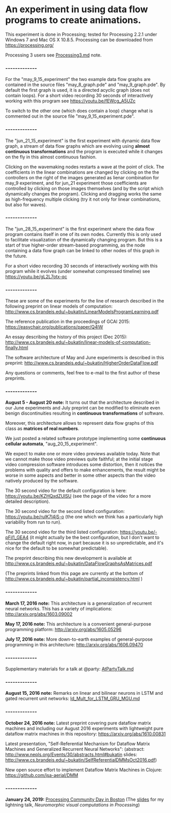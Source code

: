 
An experiment in using data flow programs to create animations.
===============================================================

This experiment is done in Processing;
tested for Processing 2.2.1
under Windows 7 and Mac OS X 10.8.5.
Processing can be downloaded from
https://processing.org/

Processing 3 users see [Processing3.md](Processing3.md) note.

### -------------

For the "may_9_15_experiment"
the two example data flow graphs are contained in the source files
"may_8_graph.pde" and "may_9_graph.pde". By default the first graph is
used, it is a directed acyclic graph (does not contain loops).
For a short video recording 30 seconds of interactively working
with this program see https://youtu.be/fEWcg_A5UZc

To switch to the other one (which does contain a loop)
change what is commented out in the source file "may_9_15_experiment.pde".

### -------------

The "jun_21_15_experiment" is the first experiment with
dynamic data flow graph, a stream of data flow graphs
which are evolving using **almost continuous transformations**
and the program is executed while it changes on the fly in this almost
continuous fashion.

Clicking on the wavemaking nodes restarts a wave at the point of
click. The coefficients in the linear combinations are changed
by clicking on the
the controllers on the right of the images generated
as lienar combination for may_9 experiment,
and for jun_21 experiment those coefficients are controlled
by clicking on those images themselves (and by the script
which dynamically changes the program). Clicking and dragging
works the same as high-frequency multiple clicking
(try it not only for linear
combinations, but also for waves).

### -------------

The "jun_28_15_experiment" is the first experiment where the
data flow program contains itself in one of its own nodes.
Currently this is only used to facilitate visualization
of the dynamically changing program. But this is a start
of true higher-order stream-based programming, as the
node containing a data flow graph can be linked to
other nodes of this graph in the future.

For a short video recording 30 seconds of interactively
working with this program while it evolves (under
somewhat compressed timeline) see
https://youtu.be/gL2L7otx-qc

### -------------

These are some of the experiments for the line of research described
in the following preprint on linear models of computation:
http://www.cs.brandeis.edu/~bukatin/LinearModelsProgramLearning.pdf

The reference publication in the proceedings of GCAI 2015:
https://easychair.org/publications/paper/Q4lW

An essay describing the history of this project (Dec 2015):
http://www.cs.brandeis.edu/~bukatin/linear-models-of-computation-finally.html

The software architecture of May and June experiments is described in
this preprint: http://www.cs.brandeis.edu/~bukatin/HigherOrderDataFlow.pdf

Any questions or comments, feel free to e-mail to the first author
of these preprints.

### -------------

**August 5 - August 20 note:** It turns out that the architecture described
in our June experiments and July preprint can be modified to
eliminate even benign discontinuities resulting in
**continuous transformations** of software.

Moreover, this architecture allows to represent data flow graphs
of this class as **matrices of real numbers**.

We just posted a related software prototype implementing
some **continuous cellular automata**, "aug_20_15_experiment".

We expect to make one or more video previews available today.
Note that we cannot make those video previews quite faithful;
at the initial stage video compression software introduces
some distortion, then it notices the problems with quality
and offers to make enhancements, the result might be worse in
some aspects and better in some other aspects than the video
natively produced by the software.

The 30 second video for the default configuration is here:
https://youtu.be/KZHQxdZUlSU (see the page of the video for
a more detailed description).

The 30 second video for the second listed configuration:
https://youtu.be/rulK7l4jS-o (the one which we think has
a particularly high variability from run to run).

The 30 second video for the third listed configuration:
https://youtu.be/-pFil1_GEA4 (it might actually be the best
configuration, but I don't want to change the default right now,
in part because it is so unpredictable, and it's nice for
the default to be somewhat predictable).

The preprint describing this new development is available at
http://www.cs.brandeis.edu/~bukatin/DataFlowGraphsAsMatrices.pdf

(The preprints linked from this page are currently at the bottom of
http://www.cs.brandeis.edu/~bukatin/partial_inconsistency.html )

### -------------

**March 17, 2016 note:** This architecture is a generalization of
recurrent neural networks. This has a variety of implications:
http://arxiv.org/abs/1603.09002

**May 17, 2016 note:** This architecture is a convenient general-purpose
programming platform: http://arxiv.org/abs/1605.05296

**July 17, 2016 note:** More down-to-earth examples of general-purpose
programming in this architecture: http://arxiv.org/abs/1606.09470

### -------------

Supplementary materials for a talk at @party: [AtPartyTalk.md](AtPartyTalk.md)

### -------------

**August 15, 2016 note:** Remarks on linear and bilinear neurons in LSTM and gated recurrent unit networks: [Id_Mult_for_LSTM_GRU_MGU.md](Id_Mult_for_LSTM_GRU_MGU.md)

### -------------

**October 24, 2016 note:** Latest preprint covering pure dataflow
matrix machines and including our August 2016 experiments with
lightweight pure dataflow matrix machines in this repository: https://arxiv.org/abs/1610.00831

Latest presentation, "Self-Referential Mechanism for Dataflow Matrix Machines and Generalized Recurrent Neural Networks": (abstract: http://www.nepls.org/Events/30/abstracts.html#bukatin slides: http://www.cs.brandeis.edu/~bukatin/SelfReferentialDMMsOct2016.pdf)

New open source effort to implement Dataflow Matrix Machines in Clojure:
https://github.com/jsa-aerial/DMM

### -------------

**January 24, 2019:** [Processing Community Day in Boston](https://medium.com/fathominfo/pcd-boston-2019-734b11d8865f) (The [slides](https://github.com/anhinga/fluid/blob/master/ProcessingCommunityDayJan24-19.pdf) for my lightning talk, _Neuromorphic visual computations in Processing_)
